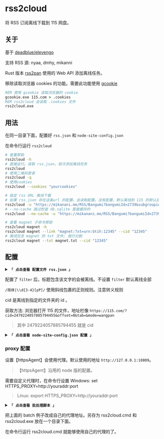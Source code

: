 # rss2cloud

将 RSS 订阅离线下载到 115 网盘。

## 关于

基于 [deadblue/elevengo](https://github.com/deadblue/elevengo)

支持 RSS 源: nyaa, dmhy, mikanni

Rust 版本 [rss2pan](https://github.com/zhifengle/rss2pan) 使用的 Web API 添加离线任务。

移除读取浏览器 cookies 的功能。需要此功能使用 [gcookie](https://github.com/zhifengle/gcookie)

```bat
REM 使用 gcookie 读取浏览器的 cookie
gcookie.exe 115.com > .cookies
REM rss2cloud 会读取 .cookies 文件
rss2cloud.exe
```

## 用法

在同一目录下面，配置好 `rss.json` 和 `node-site-config.json`

在命令行运行 `rss2cloud`

```bash
# 查看帮助
rss2cloud -h
# 直接运行。读取 rss.json，依次添加离线任务
rss2cloud
# 使用二维码登录
rss2cloud -q
# 使用cookies
rss2cloud --cookies "yourcookies"

# 指定 rss URL 离线下载
# 如果 rss.json 存在这条url 的配置，会读取配置。没有配置，默认离线到 115 的默认目录
rss2cloud -u "https://mikanani.me/RSS/Bangumi?bangumiId=2739&subgroupid=12"
# --no-cache 跳过检查 db.sqlite 里面缓存的
rss2cloud --no-cache -u "https://mikanani.me/RSS/Bangumi?bangumiId=2739&subgroupid=12"

# 查看 magnet 子命令帮助
rss2cloud magnet -h
rss2cloud magnet --link "magnet:?xt=urn:btih:12345" --cid "12345"
# 离线包含 magnet 的 txt 文件; 按行分割
rss2cloud magnet --txt magnet.txt --cid "12345"
```

## 配置

<details>
<summary><code><strong>「 点击查看 配置文件 rss.json 」</strong></code></summary>

```json
{
  "mikanani.me": [
    {
      "name": "test",
      "filter": "/简体|1080p/",
      "url": "https://mikanani.me/RSS/Bangumi?bangumiId=2739&subgroupid=12"
    }
  ],
  "nyaa.si": [
    {
      "name": "VCB-Studio",
      "cid": "2479224057885794455",
      "url": "https://nyaa.si/?page=rss&u=VCB-Studio"
    }
  ],
  "sukebei.nyaa.si": [
    {
      "name": "name",
      "cid": "2479224057885794455",
      "url": "https://sukebei.nyaa.si/?page=rss"
    }
  ],
  "share.dmhy.org": [
    {
      "name": "水星的魔女",
      "filter": "简日双语",
      "cid": "2479224057885794455",
      "url": "https://share.dmhy.org/topics/rss/rss.xml?keyword=%E6%B0%B4%E6%98%9F%E7%9A%84%E9%AD%94%E5%A5%B3&sort_id=2&team_id=0&order=date-desc"
    }
  ]
}
```

</details>

配置了 `filter` 后，标题包含该文字的会被离线。不设置 `filter` 默认离线全部

`/简体|\\d{3-4}[pP]/` 使用斜线包裹的正则规则。注意转义规则

cid 是离线到指定的文件夹的 id 。

获取方法: 浏览器打开 115 的文件，地址栏像 `https://115.com/?cid=2479224057885794455&offset=0&tab=&mode=wangpan`

> 其中 2479224057885794455 就是 cid

<details>
<summary><code><strong>「 点击查看 node-site-config.json 配置 」</strong></code></summary>

配置示例。 设置 【httpsAgent】 表示使用代理连接对应网站。不想使用代理删除对应的配置。

```json
{
  "share.dmhy.org": {
    "httpsAgent": "httpsAgent"
  },
  "nyaa.si": {
    "httpsAgent": "httpsAgent"
  },
  "sukebei.nyaa.si": {
    "httpsAgent": "httpsAgent"
  },
  "mikanime.tv": {
    "headers": {
      "Referer": "https://mikanime.tv/"
    }
  },
  "mikanani.me": {
    "httpsAgent": "httpsAgent"
  }
}
```

</details>

### proxy 配置

设置【httpsAgent】会使用代理。默认使用的地址 `http://127.0.0.1:10809`。

> 【httpsAgent】沿用的 node 版的配置。

需要自定义代理时，在命令行设置 Windows: set HTTPS_PROXY=http://youraddr:port

> Linux: export HTTPS_PROXY=http://youraddr:port

<details>
<summary><code><strong>「 点击查看 批处理脚本 」</strong></code></summary>

```batch
@ECHO off
SETLOCAL
CALL :find_dp0
REM set HTTPS_PROXY=http://youraddr:port
rss2cloud.exe  %*
ENDLOCAL
EXIT /b %errorlevel%
:find_dp0
SET dp0=%~dp0
EXIT /b
```

</details>

把上面的 batch 例子改成自己的代理地址。另存为 rss2cloud.cmd 和 rss2cloud.exe 放在一个目录下面。

在命令行运行 rss2cloud.cmd 就能够使用自己的代理的了。
